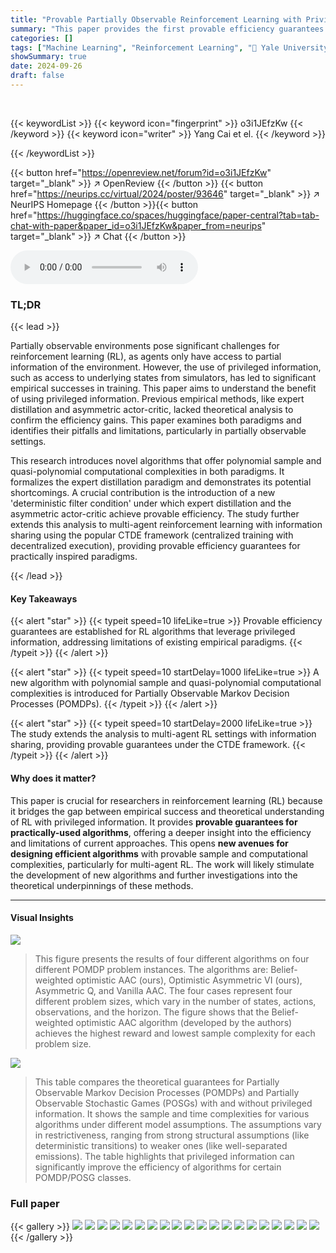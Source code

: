 ```yaml
---
title: "Provable Partially Observable Reinforcement Learning with Privileged Information"
summary: "This paper provides the first provable efficiency guarantees for practically-used RL algorithms leveraging privileged information, addressing limitations of previous empirical paradigms and opening ne..."
categories: []
tags: ["Machine Learning", "Reinforcement Learning", "🏢 Yale University",]
showSummary: true
date: 2024-09-26
draft: false
---
```


<br>

{{< keywordList >}}
{{< keyword icon="fingerprint" >}} o3i1JEfzKw {{< /keyword >}}
{{< keyword icon="writer" >}} Yang Cai et el. {{< /keyword >}}
 
{{< /keywordList >}}

{{< button href="https://openreview.net/forum?id=o3i1JEfzKw" target="_blank" >}}
↗ OpenReview
{{< /button >}}
{{< button href="https://neurips.cc/virtual/2024/poster/93646" target="_blank" >}}
↗ NeurIPS Homepage
{{< /button >}}{{< button href="https://huggingface.co/spaces/huggingface/paper-central?tab=tab-chat-with-paper&paper_id=o3i1JEfzKw&paper_from=neurips" target="_blank" >}}
↗ Chat
{{< /button >}}



<audio controls>
    <source src="https://ai-paper-reviewer.com/o3i1JEfzKw/podcast.wav" type="audio/wav">
    Your browser does not support the audio element.
</audio>


### TL;DR


{{< lead >}}

Partially observable environments pose significant challenges for reinforcement learning (RL), as agents only have access to partial information of the environment.  However, the use of privileged information, such as access to underlying states from simulators, has led to significant empirical successes in training.  This paper aims to understand the benefit of using privileged information.  Previous empirical methods, like expert distillation and asymmetric actor-critic, lacked theoretical analysis to confirm the efficiency gains.  This paper examines both paradigms and identifies their pitfalls and limitations, particularly in partially observable settings. 

This research introduces novel algorithms that offer polynomial sample and quasi-polynomial computational complexities in both paradigms.  It formalizes the expert distillation paradigm and demonstrates its potential shortcomings. A crucial contribution is the introduction of a new 'deterministic filter condition' under which expert distillation and the asymmetric actor-critic achieve provable efficiency.  The study further extends this analysis to multi-agent reinforcement learning with information sharing using the popular CTDE framework (centralized training with decentralized execution), providing provable efficiency guarantees for practically inspired paradigms.

{{< /lead >}}


#### Key Takeaways

{{< alert "star" >}}
{{< typeit speed=10 lifeLike=true >}} Provable efficiency guarantees are established for RL algorithms that leverage privileged information, addressing limitations of existing empirical paradigms. {{< /typeit >}}
{{< /alert >}}

{{< alert "star" >}}
{{< typeit speed=10 startDelay=1000 lifeLike=true >}} A new algorithm with polynomial sample and quasi-polynomial computational complexities is introduced for Partially Observable Markov Decision Processes (POMDPs). {{< /typeit >}}
{{< /alert >}}

{{< alert "star" >}}
{{< typeit speed=10 startDelay=2000 lifeLike=true >}} The study extends the analysis to multi-agent RL settings with information sharing, providing provable guarantees under the CTDE framework. {{< /typeit >}}
{{< /alert >}}

#### Why does it matter?
This paper is crucial for researchers in reinforcement learning (RL) because it bridges the gap between empirical success and theoretical understanding of RL with privileged information.  It provides **provable guarantees for practically-used algorithms**, offering a deeper insight into the efficiency and limitations of current approaches. This opens **new avenues for designing efficient algorithms** with provable sample and computational complexities, particularly for multi-agent RL. The work will likely stimulate the development of new algorithms and further investigations into the theoretical underpinnings of these methods. 

------
#### Visual Insights



![](https://ai-paper-reviewer.com/o3i1JEfzKw/figures_8_1.jpg)

> This figure presents the results of four different algorithms on four different POMDP problem instances. The algorithms are: Belief-weighted optimistic AAC (ours), Optimistic Asymmetric VI (ours), Asymmetric Q, and Vanilla AAC. The four cases represent four different problem sizes, which vary in the number of states, actions, observations, and the horizon. The figure shows that the Belief-weighted optimistic AAC algorithm (developed by the authors) achieves the highest reward and lowest sample complexity for each problem size.





![](https://ai-paper-reviewer.com/o3i1JEfzKw/tables_3_1.jpg)

> This table compares the theoretical guarantees for Partially Observable Markov Decision Processes (POMDPs) and Partially Observable Stochastic Games (POSGs) with and without privileged information.  It shows the sample and time complexities for various algorithms under different model assumptions.  The assumptions vary in restrictiveness, ranging from strong structural assumptions (like deterministic transitions) to weaker ones (like well-separated emissions).  The table highlights that privileged information can significantly improve the efficiency of algorithms for certain POMDP/POSG classes.





### Full paper

{{< gallery >}}
<img src="https://ai-paper-reviewer.com/o3i1JEfzKw/1.png" class="grid-w50 md:grid-w33 xl:grid-w25" />
<img src="https://ai-paper-reviewer.com/o3i1JEfzKw/2.png" class="grid-w50 md:grid-w33 xl:grid-w25" />
<img src="https://ai-paper-reviewer.com/o3i1JEfzKw/3.png" class="grid-w50 md:grid-w33 xl:grid-w25" />
<img src="https://ai-paper-reviewer.com/o3i1JEfzKw/4.png" class="grid-w50 md:grid-w33 xl:grid-w25" />
<img src="https://ai-paper-reviewer.com/o3i1JEfzKw/5.png" class="grid-w50 md:grid-w33 xl:grid-w25" />
<img src="https://ai-paper-reviewer.com/o3i1JEfzKw/6.png" class="grid-w50 md:grid-w33 xl:grid-w25" />
<img src="https://ai-paper-reviewer.com/o3i1JEfzKw/7.png" class="grid-w50 md:grid-w33 xl:grid-w25" />
<img src="https://ai-paper-reviewer.com/o3i1JEfzKw/8.png" class="grid-w50 md:grid-w33 xl:grid-w25" />
<img src="https://ai-paper-reviewer.com/o3i1JEfzKw/9.png" class="grid-w50 md:grid-w33 xl:grid-w25" />
<img src="https://ai-paper-reviewer.com/o3i1JEfzKw/10.png" class="grid-w50 md:grid-w33 xl:grid-w25" />
<img src="https://ai-paper-reviewer.com/o3i1JEfzKw/11.png" class="grid-w50 md:grid-w33 xl:grid-w25" />
<img src="https://ai-paper-reviewer.com/o3i1JEfzKw/12.png" class="grid-w50 md:grid-w33 xl:grid-w25" />
<img src="https://ai-paper-reviewer.com/o3i1JEfzKw/13.png" class="grid-w50 md:grid-w33 xl:grid-w25" />
<img src="https://ai-paper-reviewer.com/o3i1JEfzKw/14.png" class="grid-w50 md:grid-w33 xl:grid-w25" />
<img src="https://ai-paper-reviewer.com/o3i1JEfzKw/15.png" class="grid-w50 md:grid-w33 xl:grid-w25" />
<img src="https://ai-paper-reviewer.com/o3i1JEfzKw/16.png" class="grid-w50 md:grid-w33 xl:grid-w25" />
<img src="https://ai-paper-reviewer.com/o3i1JEfzKw/17.png" class="grid-w50 md:grid-w33 xl:grid-w25" />
<img src="https://ai-paper-reviewer.com/o3i1JEfzKw/18.png" class="grid-w50 md:grid-w33 xl:grid-w25" />
<img src="https://ai-paper-reviewer.com/o3i1JEfzKw/19.png" class="grid-w50 md:grid-w33 xl:grid-w25" />
<img src="https://ai-paper-reviewer.com/o3i1JEfzKw/20.png" class="grid-w50 md:grid-w33 xl:grid-w25" />
{{< /gallery >}}